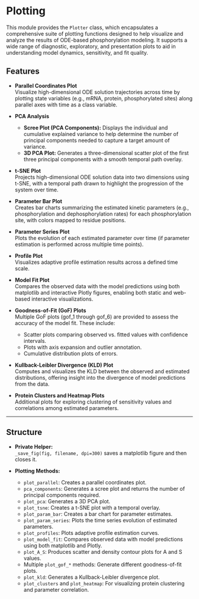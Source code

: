 # Plotting 

This module provides the `Plotter` class, which encapsulates a comprehensive suite of plotting functions designed to help visualize and analyze the results of ODE-based phosphorylation modeling. It supports a wide range of diagnostic, exploratory, and presentation plots to aid in understanding model dynamics, sensitivity, and fit quality.

## Features

- **Parallel Coordinates Plot**  
  Visualize high-dimensional ODE solution trajectories across time by plotting state variables (e.g., mRNA, protein, phosphorylated sites) along parallel axes with time as a class variable.

- **PCA Analysis**  
  - **Scree Plot (PCA Components):** Displays the individual and cumulative explained variance to help determine the number of principal components needed to capture a target amount of variance.
  - **3D PCA Plot:** Generates a three-dimensional scatter plot of the first three principal components with a smooth temporal path overlay.

- **t-SNE Plot**  
  Projects high-dimensional ODE solution data into two dimensions using t-SNE, with a temporal path drawn to highlight the progression of the system over time.

- **Parameter Bar Plot**  
  Creates bar charts summarizing the estimated kinetic parameters (e.g., phosphorylation and dephosphorylation rates) for each phosphorylation site, with colors mapped to residue positions.

- **Parameter Series Plot**  
  Plots the evolution of each estimated parameter over time (if parameter estimation is performed across multiple time points).

- **Profile Plot**  
  Visualizes adaptive profile estimation results across a defined time scale.

- **Model Fit Plot**  
  Compares the observed data with the model predictions using both matplotlib and interactive Plotly figures, enabling both static and web-based interactive visualizations.

- **Goodness-of-Fit (GoF) Plots**  
  Multiple GoF plots (gof_1 through gof_6) are provided to assess the accuracy of the model fit. These include:
  - Scatter plots comparing observed vs. fitted values with confidence intervals.
  - Plots with axis expansion and outlier annotation.
  - Cumulative distribution plots of errors.

- **Kullback-Leibler Divergence (KLD) Plot**  
  Computes and visualizes the KLD between the observed and estimated distributions, offering insight into the divergence of model predictions from the data.

- **Protein Clusters and Heatmap Plots**  
  Additional plots for exploring clustering of sensitivity values and correlations among estimated parameters.
 
--- 

## Structure

- **Private Helper:**  
  `_save_fig(fig, filename, dpi=300)` saves a matplotlib figure and then closes it.

- **Plotting Methods:**  
  - `plot_parallel`: Creates a parallel coordinates plot.
  - `pca_components`: Generates a scree plot and returns the number of principal components required.
  - `plot_pca`: Generates a 3D PCA plot.
  - `plot_tsne`: Creates a t-SNE plot with a temporal overlay.
  - `plot_param_bar`: Creates a bar chart for parameter estimates.
  - `plot_param_series`: Plots the time series evolution of estimated parameters.
  - `plot_profiles`: Plots adaptive profile estimation curves.
  - `plot_model_fit`: Compares observed data with model predictions using both matplotlib and Plotly.
  - `plot_A_S`: Produces scatter and density contour plots for A and S values.
  - Multiple `plot_gof_*` methods: Generate different goodness-of-fit plots.
  - `plot_kld`: Generates a Kullback-Leibler divergence plot.
  - `plot_clusters` and `plot_heatmap`: For visualizing protein clustering and parameter correlation.